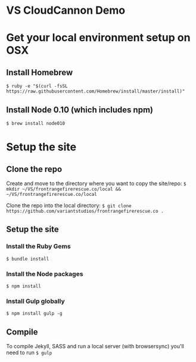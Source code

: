 # VS CloudCannon Demo

# Get your local environment setup on OSX

## Install Homebrew

`$ ruby -e "$(curl -fsSL https://raw.githubusercontent.com/Homebrew/install/master/install)"`

## Install Node 0.10 (which includes npm)

`$ brew install node010`

# Setup the site

## Clone the repo

Create and move to the directory where you want to copy the site/repo:
`$ mkdir ~/VS/frontrangefirerescue.co/local && ~/VS/frontrangefirerescue.co/local `

Clone the repo into the local directory:
`$ git clone https://github.com/variantstudios/frontrangefirerescue.co . `

## Setup the site

### Install the Ruby Gems
`$ bundle install`

### Install the Node packages
`$ npm install`

### Install Gulp globally
`$ npm install gulp -g`

## Compile

To compile Jekyll, SASS and run a local server (with browsersync) you'll need to run `$ gulp`
